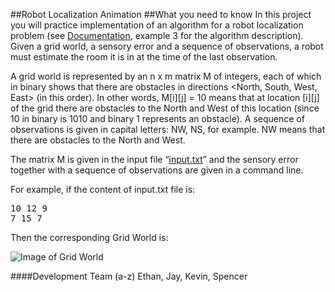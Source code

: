 ##Robot Localization Animation
##What you need to know
In this project you will practice implementation of an algorithm for a robot localization problem (see [Documentation](/Documentation/Example.pdf), example 3 for the algorithm description). Given a grid world, a sensory error and a sequence of observations, a robot must
estimate the room it is in at the time of the last observation.

A grid world is represented by an n x m matrix M of integers, each of which in binary shows that there are obstacles in
directions <North, South, West, East> (in this order). In other words, M[i][j] = 10 means that at location [i][j] of the grid
there are obstacles to the North and West of this location (since 10 in binary is 1010 and binary 1 represents an
obstacle). A sequence of observations is given in capital letters: NW, NS, for example. NW means that there are
obstacles to the North and West.

The matrix M is given in the input file “[input.txt](Tests/input1.txt)” and the sensory error together with a sequence of observations are
given in a command line.

For example, if the content of input.txt file is:
<pre>
10 12 9
7 15 7
</pre>
Then the corresponding Grid World is:

![Image of Grid World](Images/GridWorld1.png)


####Development Team (a-z)
Ethan, Jay, Kevin, Spencer
